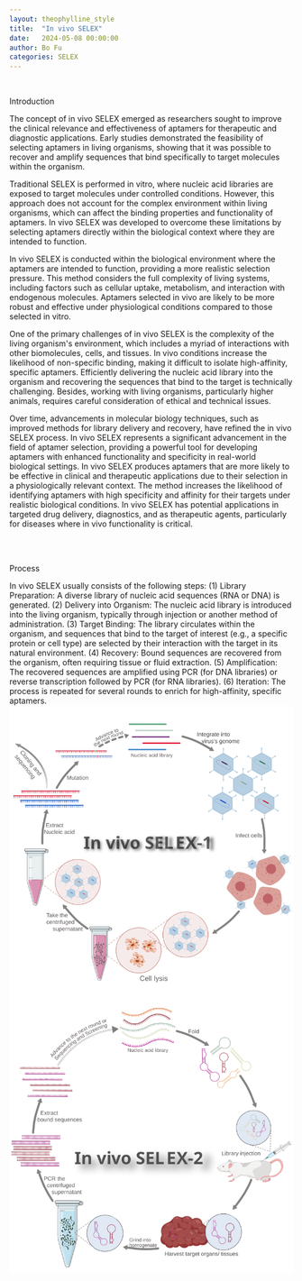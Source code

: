 ```yaml
---
layout: theophylline_style
title:  "In vivo SELEX"
date:   2024-05-08 00:00:00
author: Bo Fu
categories: SELEX
---
```

<html>
<head>
  <style>
    /* 按钮容器样式 */
    .button-container {
      display: flex;
      justify-content: left;
      align-items: center;
      height: 50px;
    }
    /* 按钮样式 */
    .button {
      display: block;
      padding: 10px;
      font-size:24px;
      margin-right: 10px;
      text-align: center;
      background-color: #ffffff;
      color: #520049;
      text-decoration: none;
      border: 1px solid #520049;
      border-radius: 5px;
    }
    /* 鼠标悬停样式 */
    .button:hover {
      background-color: #c9c5c5;
      cursor: pointer;
    }
  </style>
</head>
</html>

<html lang="zh-cn">
<head>
<meta charset="utf-8"> 
<style>


</style>
</head>
<p><br/></p>


<p class="header_box">Introduction</p>
<p>The concept of in vivo SELEX emerged as researchers sought to improve the clinical relevance and effectiveness of aptamers for therapeutic and diagnostic applications. Early studies demonstrated the feasibility of selecting aptamers in living organisms, showing that it was possible to recover and amplify sequences that bind specifically to target molecules within the organism.</p>
<p>Traditional SELEX is performed in vitro, where nucleic acid libraries are exposed to target molecules under controlled conditions. However, this approach does not account for the complex environment within living organisms, which can affect the binding properties and functionality of aptamers. In vivo SELEX was developed to overcome these limitations by selecting aptamers directly within the biological context where they are intended to function.</p>
<p>In vivo SELEX is conducted within the biological environment where the aptamers are intended to function, providing a more realistic selection pressure. This method considers the full complexity of living systems, including factors such as cellular uptake, metabolism, and interaction with endogenous molecules. Aptamers selected in vivo are likely to be more robust and effective under physiological conditions compared to those selected in vitro.</p>
<p>One of the primary challenges of in vivo SELEX is the complexity of the living organism's environment, which includes a myriad of interactions with other biomolecules, cells, and tissues. In vivo conditions increase the likelihood of non-specific binding, making it difficult to isolate high-affinity, specific aptamers. Efficiently delivering the nucleic acid library into the organism and recovering the sequences that bind to the target is technically challenging. Besides, working with living organisms, particularly higher animals, requires careful consideration of ethical and technical issues.</p>
<p>Over time, advancements in molecular biology techniques, such as improved methods for library delivery and recovery, have refined the in vivo SELEX process. In vivo SELEX represents a significant advancement in the field of aptamer selection, providing a powerful tool for developing aptamers with enhanced functionality and specificity in real-world biological settings. In vivo SELEX produces aptamers that are more likely to be effective in clinical and therapeutic applications due to their selection in a physiologically relevant context. The method increases the likelihood of identifying aptamers with high specificity and affinity for their targets under realistic biological conditions. In vivo SELEX has potential applications in targeted drug delivery, diagnostics, and as therapeutic agents, particularly for diseases where in vivo functionality is critical.</p>
<br>
<br>

<p class="header_box">Process</p>        
<font>In vivo SELEX usually consists of the following steps: (1) Library Preparation: A diverse library of nucleic acid sequences (RNA or DNA) is generated. (2) Delivery into Organism: The nucleic acid library is introduced into the living organism, typically through injection or another method of administration. (3) Target Binding: The library circulates within the organism, and sequences that bind to the target of interest (e.g., a specific protein or cell type) are selected by their interaction with the target in its natural environment. (4) Recovery: Bound sequences are recovered from the organism, often requiring tissue or fluid extraction. (5) Amplification: The recovered sequences are amplified using PCR (for DNA libraries) or reverse transcription followed by PCR (for RNA libraries). (6) Iteration: The process is repeated for several rounds to enrich for high-affinity, specific aptamers.</font>
<img src="/images/SELEX/In-vivo-SELEX-1.svg" alt="drawing" style="width:800px;display:block;margin:0 auto;border-radius:0;" class="img-responsive">
<img src="/images/SELEX/In-vivo-SELEX-2.svg" alt="drawing" style="width:800px;display:block;margin:0 auto;border-radius:0;" class="img-responsive">
<div style="display: flex; justify-content: center;"></div>
<br>


